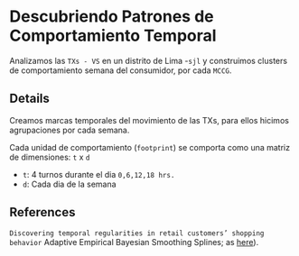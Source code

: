 # Descubriendo Patrones de Comportamiento Temporal

Analizamos las `TXs - VS` en un distrito de Lima -`sjl` y construimos clusters de comportamiento semana del consumidor, por cada  `MCCG`.


## Details

Creamos marcas temporales del movimiento de las TXs, para ellos hicimos agrupaciones por cada semana.


Cada unidad de comportamiento (`footprint`) se comporta como una matriz de dimensiones: `t` x `d` 

- `t`: 4 turnos durante el dia `0,6,12,18 hrs.`
- `d`: Cada dia de la semana

## References


`Discovering temporal regularities in retail customers’ shopping behavior` Adaptive Empirical Bayesian Smoothing Splines; as [here][version]).


[unregistered]:http://docs.julialang.org/en/release-0.5/manual/packages/#installing-unregistered-packages
[version]:https://epjdatascience.springeropen.com/articles/10.1140/epjds/s13688-018-0133-0
[gadfly]:http://gadflyjl.org/stable/
